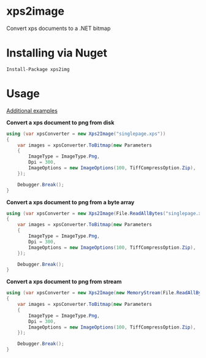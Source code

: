 xps2image
=========

Convert xps documents to a .NET bitmap

Installing via Nuget
====================

	Install-Package xps2img

Usage
=====

[Additional examples](https://github.com/peters/xps2image/blob/develop/src/xps2img.tests/Xps2ImageTests.cs)

**Convert a xps document to png from disk**

```cs
using (var xpsConverter = new Xps2Image("singlepage.xps"))
{
	var images = xpsConverter.ToBitmap(new Parameters
	{
		ImageType = ImageType.Png,
		Dpi = 300,
		ImageOptions = new ImageOptions(100, TiffCompressOption.Zip),                    
	});

	Debugger.Break();
}
```

**Convert a xps document to png from a byte array**

```cs
using (var xpsConverter = new Xps2Image(File.ReadAllBytes("singlepage.xps")))
{
	var images = xpsConverter.ToBitmap(new Parameters
	{
		ImageType = ImageType.Png,
		Dpi = 300,
		ImageOptions = new ImageOptions(100, TiffCompressOption.Zip),                    
	});

	Debugger.Break();
}
```

**Convert a xps document to png from stream**

```cs
using (var xpsConverter = new Xps2Image(new MemoryStream(File.ReadAllBytes("singlepage.xps"))))
{
	var images = xpsConverter.ToBitmap(new Parameters
	{
		ImageType = ImageType.Png,
		Dpi = 300,
		ImageOptions = new ImageOptions(100, TiffCompressOption.Zip),                    
	});

	Debugger.Break();
}
```
